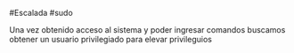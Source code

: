 #Escalada #sudo 

Una vez obtenido acceso al sistema y poder ingresar comandos buscamos obtener un usuario privilegiado para elevar privileguios